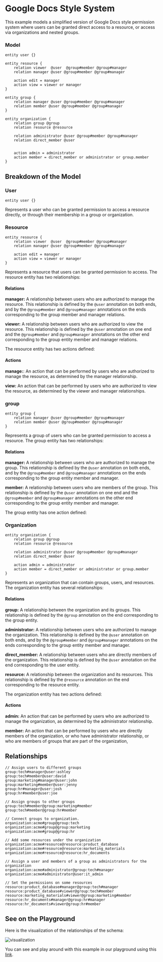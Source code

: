 # Google Docs Style System

This example models a simplified version of Google Docs style permission system where users can be granted direct access to a resource, or access via organizations and nested groups.

### Model

```perm
entity user {}

entity resource {
    relation viewer  @user  @group#member @group#manager
    relation manager @user @group#member @group#manager
    
    action edit = manager
    action view = viewer or manager
}

entity group {
    relation manager @user @group#member @group#manager
    relation member @user @group#member @group#manager
}

entity organization {
    relation group @group
    relation resource @resource

    relation administrator @user @group#member @group#manager
    relation direct_member @user
   

    action admin = administrator
    action member = direct_member or administrator or group.member
}
```

## Breakdown of the Model 

### User 

```perm
entity user {}
```
Represents a user who can be granted permission to access a resource directly, or through their membership in a group or organization. 

### Resource 

```perm
entity resource {
    relation viewer  @user  @group#member @group#manager
    relation manager @user @group#member @group#manager

    action edit = manager
    action view = viewer or manager
}
```

Represents a resource that users can be granted permission to access. The resource entity has two relationships:

#### Relations 

**manager:** A relationship between users who are authorized to manage the resource. This relationship is defined by the `@user` annotation on both ends, and by the `@group#member` and `@group#manager` annotations on the ends corresponding to the group member and manager relations.

**viewer:** A relationship between users who are authorized to view the resource. This relationship is defined by the `@user` annotation on one end and the `@group#member` and `@group#manager` annotations on the other end corresponding to the group entity member and manager relations.

The resource entity has two actions defined:

#### Actions 

**manage:**: An action that can be performed by users who are authorized to manage the resource, as determined by the manager relationship.

**view:** An action that can be performed by users who are authorized to view the resource, as determined by the viewer and manager relationships.

### group

```perm
entity group {
    relation manager @user @group#member @group#manager
    relation member @user @group#member @group#manager
}
```

Represents a group of users who can be granted permission to access a resource. The group entity has two relationships:

#### Relations 

**manager:** A relationship between users who are authorized to manage the group. This relationship is defined by the `@user` annotation on both ends, and by the `@group#member` and `@group#manager` annotations on the ends corresponding to the group entity member and manager.

**member:** A relationship between users who are members of the group. This relationship is defined by the `@user` annotation on one end and the `@group#member` and `@group#manager` annotations on the other end corresponding to the group entity member and manager.

The group entity has one action defined:

### Organization 

```perm
entity organization {
    relation group @group
    relation resource @resource

    relation administrator @user @group#member @group#manager
    relation direct_member @user
   
    action admin = administrator
    action member = direct_member or administrator or group.member
}
```

Represents an organization that can contain groups, users, and resources. The organization entity has several relationships:

#### Relations 

**group:** A relationship between the organization and its groups. This relationship is defined by the `@group` annotation on the end corresponding to the group entity.

**administrator:** A relationship between users who are authorized to manage the organization. This relationship is defined by the `@user` annotation on both ends, and by the `@group#member` and `@group#manager` annotations on the ends corresponding to the group entity member and manager.

**direct_member:** A relationship between users who are directly members of the organization. This relationship is defined by the `@user` annotation on the end corresponding to the user entity.

**resource:** A relationship between the organization and its resources. This relationship is defined by the `@resource` annotation on the end corresponding to the resource entity.

The organization entity has two actions defined:

#### Actions 

**admin:** An action that can be performed by users who are authorized to manage the organization, as determined by the administrator relationship.

**member:** An action that can be performed by users who are directly members of the organization, or who have administrator relationship, or who are members of groups that are part of the organization, 

## Relationships

```perm
// Assign users to different groups
group:tech#manager@user:ashley
group:tech#member@user:david
group:marketing#manager@user:john
group:marketing#member@user:jenny
group:hr#manager@user:josh
group:hr#member@user:joe

// Assign groups to other groups
group:tech#member@group:marketing#member
group:tech#member@group:hr#member

// Connect groups to organization.
organization:acme#group@group:tech
organization:acme#group@group:marketing
organization:acme#group@group:hr

// Add some resources under the organization
organization:acme#resource@resource:product_database
organization:acme#resource@resource:marketing_materials
organization:acme#resource@resource:hr_documents

// Assign a user and members of a group as administrators for the organization
organization:acme#administrator@group:tech#manager
organization:acme#administrator@user:it_admin

// Set the permissions on some resources
resource:product_database#manager@group:tech#manager
resource:product_database#viewer@group:tech#member
resource:marketing_materials#viewer@group:marketing#member
resource:hr_documents#manager@group:hr#manager
resource:hr_documents#viewer@group:hr#member
```

## See on the Playground

Here is the visualization of the relationships of the schema:

![visualization](https://user-images.githubusercontent.com/34595361/231216456-1430d952-856a-4dad-996b-968a1a59fc04.png)

You can see and play around with this example in our playground using this [link](https://play.permify.co/?s=iuRic3nR1HeZJcFyRNKPo).

